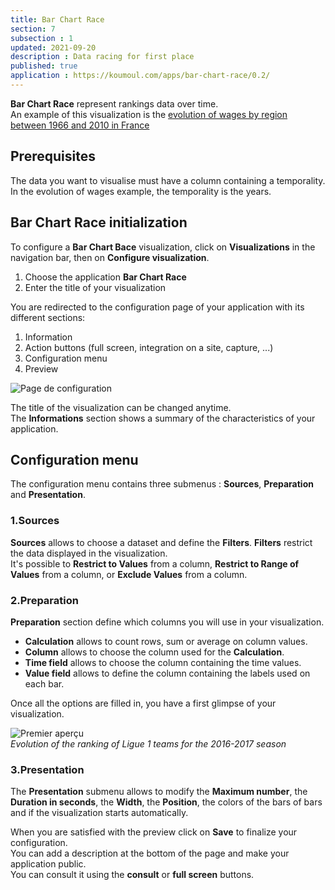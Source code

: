 ```yaml
---
title: Bar Chart Race
section: 7
subsection : 1
updated: 2021-09-20
description : Data racing for first place
published: true
application : https://koumoul.com/apps/bar-chart-race/0.2/
---
```


**Bar Chart Race** represent rankings data over time.  
An example of this visualization is the [evolution of wages by region between 1966 and 2010 in France](https://opendata.koumoul.com/reuses/evolution-des-salaires-selon-la-region-entre-1966-et-2010)

## Prerequisites

The data you want to visualise must have a column containing a temporality. In the evolution of wages example, the temporality is the years.


## Bar Chart Race initialization

To configure a **Bar Chart Bace** visualization, click on **Visualizations** in the navigation bar, then on **Configure visualization**.  

1. Choose the application **Bar Chart Race**
2. Enter the title of your visualization

<p>
</p>

You are redirected to the configuration page of your application with its different sections:  

1. Information
2. Action buttons (full screen, integration on a site, capture, ...)
3. Configuration menu
4. Preview

![Page de configuration](./images/user-guide-backoffice/barchart-config.jpg)


The title of the visualization can be changed anytime.  
The **Informations** section shows a summary of the characteristics of your application.  

## Configuration menu

The configuration menu contains three submenus : **Sources**, **Preparation** and **Presentation**.  

### 1.Sources
**Sources** allows to choose a dataset and define the **Filters**. **Filters** restrict the data displayed in the visualization.  
It's possible to **Restrict to Values** from a column, **Restrict to Range of Values** from a column, or **Exclude Values** from a column.  

### 2.Preparation
**Preparation** section define which columns you will use in your visualization.  
* **Calculation** allows to count rows, sum or average on column values.
* **Column** allows to choose the column used for the **Calculation**.
* **Time field** allows to choose the column containing the time values.
* **Value field** allows to define the column containing the labels used on each bar.

Once all the options are filled in, you have a first glimpse of your visualization.

![Premier aperçu](./images/user-guide-backoffice/barchart-preparation.gif)  
*Evolution of the ranking of Ligue 1 teams for the 2016-2017 season*

### 3.Presentation
The **Presentation** submenu allows to modify the **Maximum number**, the **Duration in seconds**, the **Width**, the **Position**, the colors of the bars of bars and if the visualization starts automatically.

When you are satisfied with the preview click on **Save** to finalize your configuration.  
You can add a description at the bottom of the page and make your application public.  
You can consult it using the **consult** or **full screen** buttons.
